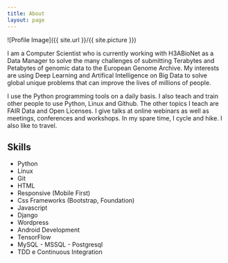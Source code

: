 ```yaml
---
title: About
layout: page
---
```

![Profile Image]({{ site.url }}/{{ site.picture }})

<p>I am a Computer Scientist who is currently working with H3ABioNet as a Data Manager
to solve the many challenges of submitting Terabytes and Petabytes of genomic data to
the European Genome Archive. My interests are using Deep Learning and
Artifical Intelligence on Big Data to solve global unique problems that can improve
the lives of millions of people.</p>

<p>I use the Python programming tools on a daily basis. I also teach and train other
people to use Python, Linux and Github. The other topics I teach are FAIR Data and
Open Licenses. I give talks at online webinars as well as meetings, conferences and
workshops. In my spare time, I cycle and hike. I also like to travel.</p>

<h2>Skills</h2>

<ul class="skill-list">
  <li>Python</li>
	<li>Linux</li>
	<li>Git</li>
	<li>HTML</li>
	<li>Responsive (Mobile First)</li>
	<li>Css Frameworks (Bootstrap, Foundation)</li>
	<li>Javascript</li>
	<li>Django</li>
	<li>Wordpress</li>
	<li>Android Development</li>
	<li>TensorFlow</li>
	<li>MySQL - MSSQL - Postgresql</li>
	<li>TDD e Continuous Integration</li>
</ul>
